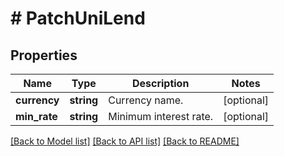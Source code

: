# # PatchUniLend

## Properties

Name | Type | Description | Notes
------------ | ------------- | ------------- | -------------
**currency** | **string** | Currency name. | [optional] 
**min_rate** | **string** | Minimum interest rate. | [optional] 

[[Back to Model list]](../../README.md#documentation-for-models) [[Back to API list]](../../README.md#documentation-for-api-endpoints) [[Back to README]](../../README.md)
